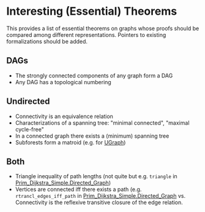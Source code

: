 # Interesting (Essential) Theorems

This provides a list of essential theorems on graphs whose proofs should be compared among different representations.
Pointers to existing formalizations should be added.

## DAGs
- The strongly connected components of any graph form a DAG
- Any DAG has a topological numbering

## Undirected
- Connectivity is an equivalence relation
- Characterizations of a spanning tree: "minimal connected", "maximal cycle-free"
- In a connected graph there exists a (minimum) spanning tree 
- Subforests form a matroid (e.g. for [UGraph](https://github.com/wimmers/archive-of-graph-formalizations/blob/0f236858175b0dbb895c0714a4e763010ab634c4/Undirected_Graphs/UGraph_More.thy#L282)) 

## Both
- Triangle inequality of path lengths (not quite but e.g. `triangle` in [Prim_Dijkstra_Simple.Directed_Graph](https://www.isa-afp.org/browser_info/current/AFP/Prim_Dijkstra_Simple/Directed_Graph.html))
- Vertices are connected iff there exists a path (e.g. `rtrancl_edges_iff_path` in [Prim_Dijkstra_Simple.Directed_Graph](https://www.isa-afp.org/browser_info/current/AFP/Prim_Dijkstra_Simple/Undirected_Graph.html) vs. Connectivity is the reflexive transitive closure of the edge relation.
